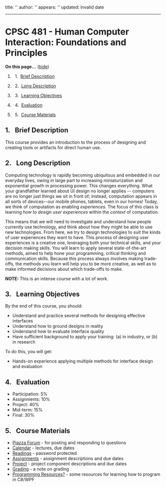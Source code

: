 title: ''
author: ''
appears: ''
updated: Invalid date

---

# CPSC 481 - Human Computer Interaction: Foundations and Principles

<div class="toc">

<a name="toc" id="toc"></a>**On this page...** ([hide](javascript:toggle('tocid');))

1.    1.  [Brief Description](#toc1)

2.    2.  [Long Description](#toc2)

3.    3.  [Learning Objectives](#toc3)

4.    4.  [Evaluation](#toc4)

5.    5.  [Course Materials](#toc5)</div>

## <a name="toc1" id="toc1"></a>1.  Brief Description

This course provides an introduction to the process of designing and creating tools or artifacts for direct human use.

## <a name="toc2" id="toc2"></a>2.  Long Description

Computing technology is rapidly becoming ubiquitous and embedded in our everyday lives, owing in large part to increasing miniaturization and exponential growth in processing power. This changes everything. What your grandfather learned about UI design no longer applies -- computers are no longer just things we sit in front of; instead, computation appears in all sorts of devices--our mobile phones, tablets, even in our homes! Today, we think of computation as enabling _experiences._ The focus of this class is learning _how to design user experiences_ within the _context_ of computation.

This means that we will need to investigate and understand how people currently use technology, and think about how they might be able to use new technologies. From here, we try to design technologies to suit the kinds of user experiences they want to have. This process of designing user experiences is a creative one, leveraging both your technical skills, and your decision making skills. You will learn to apply several state-of-the-art methods, aimed to help hone your programming, critical thinking and communication skills. Because this process always involves making trade-offs, the methods you learn will help you to be more creative, as well as to make informed decisions about which trade-offs to make.

**NOTE:** This is an intense course with a lot of work.

## <a name="toc3" id="toc3"></a>3.  Learning Objectives

By the end of this course, you should:

* Understand and practice several methods for designing effective interfaces
* Understand how to ground designs in reality
* Understand how to evaluate interface quality
* Have sufficient background to apply your training: (a) in industry, or (b) in research

To do this, you will get:

* Hands-on experience applying multiple methods for interface design and evaluation

## <a name="toc4" id="toc4"></a>4.  Evaluation

* Participation: 5%
* Assignments: 10%
* Project: 40%
* Mid-term: 15%
* Final: 30%

## <a name="toc5" id="toc5"></a>5.  Course Materials

* [Piazza Forum](https://piazza.com/class/hq5elbl56v4t4) - for posting and responding to questions
* [Calendar](Calendar.md) - lectures, due dates
* [Readings](Readings.md) - password protected
* [Assignments](Assignments.md) - assignment descriptions and due dates
* [Project](Project.md) - project component descriptions and due dates
* [Grading](OverallImpression.md) - a note on grading
* [Programming Resources](ProgrammingResources?action=edit.md)[?](ProgrammingResources?action=edit.md) - some resources for learning how to program in C#/WPF
